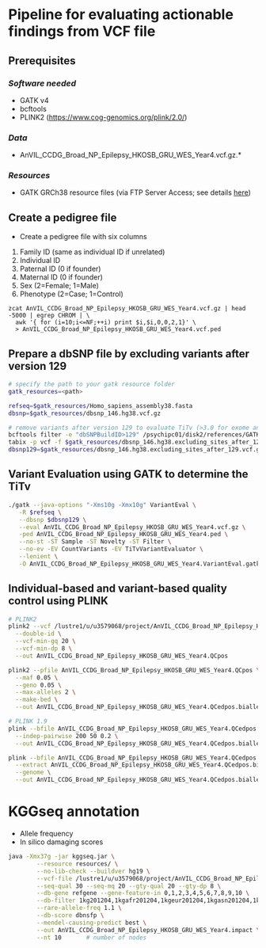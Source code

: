 # Pipeline for evaluating actionable findings from VCF file

## Prerequisites
### _Software needed_
- GATK v4
- bcftools
- PLINK2 (https://www.cog-genomics.org/plink/2.0/)

### _Data_
- AnVIL_CCDG_Broad_NP_Epilepsy_HKOSB_GRU_WES_Year4.vcf.gz.*

### _Resources_
- GATK GRCh38 resource files (via FTP Server Access; see details [here](https://gatk.broadinstitute.org/hc/en-us/articles/360035890811-Resource-bundle))

## Create a pedigree file
- Create a pedigree file with six columns
1. Family ID (same as individual ID if unrelated)
2. Individual ID
3. Paternal ID (0 if founder)
4. Maternal ID (0 if founder)
5. Sex (2=Female; 1=Male)
6. Phenotype (2=Case; 1=Control)

```
zcat AnVIL_CCDG_Broad_NP_Epilepsy_HKOSB_GRU_WES_Year4.vcf.gz | head -5000 | egrep CHROM | \
  awk '{ for (i=10;i<=NF;++i) print $i,$i,0,0,2,1}' \
  > AnVIL_CCDG_Broad_NP_Epilepsy_HKOSB_GRU_WES_Year4.vcf.ped
```

## Prepare a dbSNP file by excluding variants after version 129
```bash
# specify the path to your gatk resource folder 
gatk_resources=<path>

refseq=$gatk_resources/Homo_sapiens_assembly38.fasta
dbsnp=$gatk_resources/dbsnp_146.hg38.vcf.gz

# remove variants after version 129 to evaluate TiTv (>3.0 for exome and >2.0 for genome)
bcftools filter -e "dbSNPBuildID>129" /psychipc01/disk2/references/GATK_hg38_bundle/dbsnp_146.hg38.vcf.gz | bgzip > $gatk_resources/dbsnp_146.hg38.excluding_sites_after_129.vcf.gz
tabix -p vcf -f $gatk_resources/dbsnp_146.hg38.excluding_sites_after_129.vcf.gz
dbsnp129=$gatk_resources/dbsnp_146.hg38.excluding_sites_after_129.vcf.gz
```

## Variant Evaluation using GATK to determine the TiTv
```bash
./gatk --java-options "-Xms10g -Xmx10g" VariantEval \
   -R $refseq \
   --dbsnp $dbsnp129 \
   --eval AnVIL_CCDG_Broad_NP_Epilepsy_HKOSB_GRU_WES_Year4.vcf.gz \
   -ped AnVIL_CCDG_Broad_NP_Epilepsy_HKOSB_GRU_WES_Year4.ped \
   --no-st -ST Sample -ST Novelty -ST Filter \
   --no-ev -EV CountVariants -EV TiTvVariantEvaluator \
   --lenient \
   -O AnVIL_CCDG_Broad_NP_Epilepsy_HKOSB_GRU_WES_Year4.VariantEval.gatk-report
```

## Individual-based and variant-based quality control using PLINK
```bash
# PLINK2
plink2 --vcf /lustre1/u/u3579068/project/AnVIL_CCDG_Broad_NP_Epilepsy_HKOSB_GRU_WES_Year4_AnVIL_CCDG_Broad_NP_Epilepsy_HKOSB_GRU_WES_Year4.vcf.gz \
  --double-id \
  --vcf-min-gq 20 \
  --vcf-min-dp 8 \
  --out AnVIL_CCDG_Broad_NP_Epilepsy_HKOSB_GRU_WES_Year4.QCpos

plink2 --pfile AnVIL_CCDG_Broad_NP_Epilepsy_HKOSB_GRU_WES_Year4.QCpos \
  --maf 0.05 \
  --geno 0.05 \
  --max-alleles 2 \
  --make-bed \
  --out AnVIL_CCDG_Broad_NP_Epilepsy_HKOSB_GRU_WES_Year4.QCedpos.biallelic.maf05

# PLINK 1.9
plink --bfile AnVIL_CCDG_Broad_NP_Epilepsy_HKOSB_GRU_WES_Year4.QCedpos.biallelic.maf05 \
  --indep-pairwise 200 50 0.2 \
  --out AnVIL_CCDG_Broad_NP_Epilepsy_HKOSB_GRU_WES_Year4.QCedpos.biallelic.maf05.pruned 

plink --bfile AnVIL_CCDG_Broad_NP_Epilepsy_HKOSB_GRU_WES_Year4.QCedpos.biallelic.maf05 \
  --extract AnVIL_CCDG_Broad_NP_Epilepsy_HKOSB_GRU_WES_Year4.QCedpos.biallelic.maf05.pruned.prune.in \
  --genome \
  --out AnVIL_CCDG_Broad_NP_Epilepsy_HKOSB_GRU_WES_Year4.QCedpos.biallelic.maf05.pruned 
```
# KGGseq annotation
- Allele frequency
- In silico damaging scores
```bash
java -Xmx37g -jar kggseq.jar \
        --resource resources/ \
        --no-lib-check --buildver hg19 \
        --vcf-file /lustre1/u/u3579068/project/AnVIL_CCDG_Broad_NP_Epilepsy_HKOSB_GRU_WES_Year4_AnVIL_CCDG_Broad_NP_Epilepsy_HKOSB_GRU_WES_Year4.vcf.gz \
        --seq-qual 30 --seq-mq 20 --gty-qual 20 --gty-dp 8 \
        --db-gene refgene --gene-feature-in 0,1,2,3,4,5,6,7,8,9,10 \
        --db-filter 1kg201204,1kgafr201204,1kgeur201204,1kgasn201204,1kgeur201305,1kgeas201305,1kgafr201305,ESP6500AA,ESP6500EA,exac,ehr,gadexome,gadgenome \
        --rare-allele-freq 1.1 \
        --db-score dbnsfp \
        --mendel-causing-predict best \
        --out AnVIL_CCDG_Broad_NP_Epilepsy_HKOSB_GRU_WES_Year4.impact \
        --nt 10       # number of nodes
```
